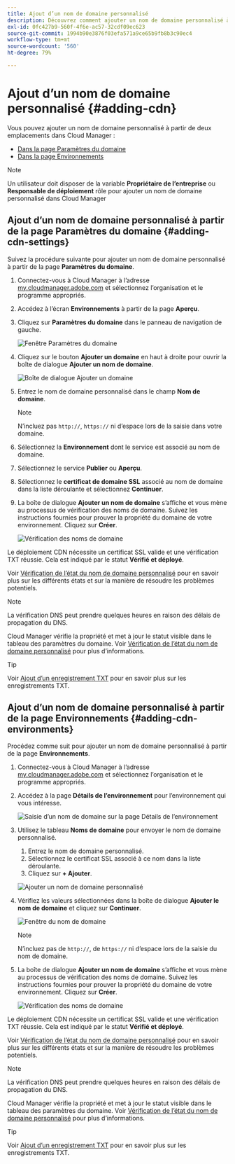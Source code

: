 ```yaml
---
title: Ajout d’un nom de domaine personnalisé
description: Découvrez comment ajouter un nom de domaine personnalisé à l’aide de Cloud Manager.
exl-id: 0fc427b9-560f-4f6e-ac57-32cdf09ec623
source-git-commit: 1994b90e3876f03efa571a9ce65b9fb8b3c90ec4
workflow-type: tm+mt
source-wordcount: '560'
ht-degree: 79%

---
```


# Ajout d’un nom de domaine personnalisé {#adding-cdn}

Vous pouvez ajouter un nom de domaine personnalisé à partir de deux emplacements dans Cloud Manager :

* [Dans la page Paramètres du domaine](#adding-cdn-settings)
* [Dans la page Environnements](#adding-cdn-environments)

>[!NOTE]
>
>Un utilisateur doit disposer de la variable **Propriétaire de l’entreprise** ou **Responsable de déploiement** rôle pour ajouter un nom de domaine personnalisé dans Cloud Manager

## Ajout d’un nom de domaine personnalisé à partir de la page Paramètres du domaine {#adding-cdn-settings}

Suivez la procédure suivante pour ajouter un nom de domaine personnalisé à partir de la page **Paramètres du domaine**.

1. Connectez-vous à Cloud Manager à l’adresse [my.cloudmanager.adobe.com](https://my.cloudmanager.adobe.com/) et sélectionnez l’organisation et le programme appropriés.

1. Accédez à l’écran **Environnements** à partir de la page **Aperçu**.

1. Cliquez sur **Paramètres du domaine** dans le panneau de navigation de gauche.

   ![Fenêtre Paramètres du domaine](/help/implementing/cloud-manager/assets/cdn/cdn-create.png)

1. Cliquez sur le bouton **Ajouter un domaine** en haut à droite pour ouvrir la boîte de dialogue **Ajouter un nom de domaine**.

   ![Boîte de dialogue Ajouter un domaine](/help/implementing/cloud-manager/assets/cdn/add-cdn1.png)

1. Entrez le nom de domaine personnalisé dans le champ **Nom de domaine**.

   >[!NOTE]
   >
   >N’incluez pas `http://`, `https://` ni d’espace lors de la saisie dans votre domaine.

1. Sélectionnez la **Environnement** dont le service est associé au nom de domaine.

1. Sélectionnez le service **Publier** ou **Aperçu**.

1. Sélectionnez le **certificat de domaine SSL** associé au nom de domaine dans la liste déroulante et sélectionnez **Continuer**.

1. La boîte de dialogue **Ajouter un nom de domaine** s’affiche et vous mène au processus de vérification des noms de domaine. Suivez les instructions fournies pour prouver la propriété du domaine de votre environnement. Cliquez sur **Créer**.

   ![Vérification des noms de domaine](/help/implementing/cloud-manager/assets/cdn/cdn-create6.png)

Le déploiement CDN nécessite un certificat SSL valide et une vérification TXT réussie. Cela est indiqué par le statut **Vérifié et déployé**.

Voir [Vérification de l’état du nom de domaine personnalisé](/help/implementing/cloud-manager/custom-domain-names/check-domain-name-status.md) pour en savoir plus sur les différents états et sur la manière de résoudre les problèmes potentiels.

>[!NOTE]
>
>La vérification DNS peut prendre quelques heures en raison des délais de propagation du DNS.
>
>Cloud Manager vérifie la propriété et met à jour le statut visible dans le tableau des paramètres du domaine. Voir [Vérification de l’état du nom de domaine personnalisé](/help/implementing/cloud-manager/custom-domain-names/check-domain-name-status.md) pour plus d’informations.

>[!TIP]
>
>Voir [Ajout d’un enregistrement TXT](/help/implementing/cloud-manager/custom-domain-names/add-text-record.md) pour en savoir plus sur les enregistrements TXT.

## Ajout d’un nom de domaine personnalisé à partir de la page Environnements {#adding-cdn-environments}

Procédez comme suit pour ajouter un nom de domaine personnalisé à partir de la page **Environnements**.

1. Connectez-vous à Cloud Manager à l’adresse [my.cloudmanager.adobe.com](https://my.cloudmanager.adobe.com/) et sélectionnez l’organisation et le programme appropriés.

1. Accédez à la page **Détails de l’environnement** pour l’environnement qui vous intéresse.

   ![Saisie d’un nom de domaine sur la page Détails de l’environnement](/help/implementing/cloud-manager/assets/cdn/cdn-create4.png)

1. Utilisez le tableau **Noms de domaine** pour envoyer le nom de domaine personnalisé.

   1. Entrez le nom de domaine personnalisé.
   1. Sélectionnez le certificat SSL associé à ce nom dans la liste déroulante.
   1. Cliquez sur **+ Ajouter**.

   ![Ajouter un nom de domaine personnalisé](/help/implementing/cloud-manager/assets/cdn/cdn-create3.png)

1. Vérifiez les valeurs sélectionnées dans la boîte de dialogue **Ajouter le nom de domaine** et cliquez sur **Continuer**.

   ![Fenêtre du nom de domaine](/help/implementing/cloud-manager/assets/cdn/cdn-create5.png)

   >[!NOTE]
   >
   >N’incluez pas de `http://`, de `https://` ni d’espace lors de la saisie du nom de domaine.

1. La boîte de dialogue **Ajouter un nom de domaine** s’affiche et vous mène au processus de vérification des noms de domaine. Suivez les instructions fournies pour prouver la propriété du domaine de votre environnement. Cliquez sur **Créer**.

   ![Vérification des noms de domaine](/help/implementing/cloud-manager/assets/cdn/cdn-create6.png)

Le déploiement CDN nécessite un certificat SSL valide et une vérification TXT réussie. Cela est indiqué par le statut **Vérifié et déployé**.

Voir [Vérification de l’état du nom de domaine personnalisé](/help/implementing/cloud-manager/custom-domain-names/check-domain-name-status.md) pour en savoir plus sur les différents états et sur la manière de résoudre les problèmes potentiels.

>[!NOTE]
>
>La vérification DNS peut prendre quelques heures en raison des délais de propagation du DNS.
>
>Cloud Manager vérifie la propriété et met à jour le statut visible dans le tableau des paramètres du domaine. Voir [Vérification de l’état du nom de domaine personnalisé](/help/implementing/cloud-manager/custom-domain-names/check-domain-name-status.md) pour plus d’informations.

>[!TIP]
>
>Voir [Ajout d’un enregistrement TXT](/help/implementing/cloud-manager/custom-domain-names/add-text-record.md) pour en savoir plus sur les enregistrements TXT.
